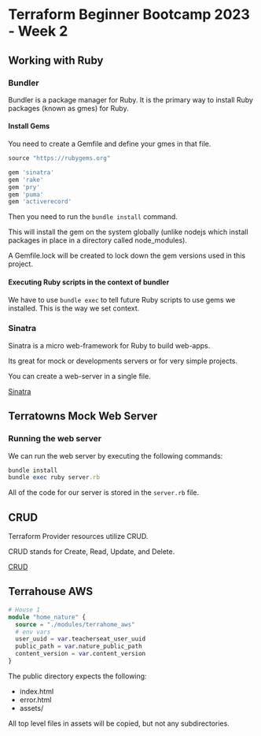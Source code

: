 # Terraform Beginner Bootcamp 2023 - Week 2

## Working with Ruby

### Bundler

Bundler is a package manager for Ruby. 
It is the primary way to install Ruby packages (known as gmes) for Ruby.

#### Install Gems

You need to create a Gemfile and define your gmes in that file.

```rb
source "https://rubygems.org"

gem 'sinatra'
gem 'rake'
gem 'pry'
gem 'puma'
gem 'activerecord'
```

Then you need to run the `bundle install` command.

This will install the gem on the system globally (unlike nodejs which install packages in place in a directory called node_modules).

A Gemfile.lock will be created to lock down the gem versions used in this project.

#### Executing Ruby scripts in the context of bundler

We have to use `bundle exec` to tell future Ruby scripts to use gems we installed. This is the way we set context.

### Sinatra

Sinatra is a micro web-framework for Ruby to build web-apps.

Its great for mock or developments servers or for very simple projects.

You can create a web-server in a single file.

[Sinatra](https://sinatrarb.com/)

## Terratowns Mock Web Server

### Running the web server

We can run the web server by executing the following commands:

```rb
bundle install
bundle exec ruby server.rb
```

All of the code for our server is stored in the `server.rb` file.

## CRUD

Terraform Provider resources utilize CRUD.

CRUD stands for Create, Read, Update, and Delete.

[CRUD](https://en.wikipedia.org/wiki/Create,_read,_update_and_delete)

## Terrahouse AWS

```tf
# House 1
module "home_nature" {
  source = "./modules/terrahome_aws"
  # env vars
  user_uuid = var.teacherseat_user_uuid
  public_path = var.nature_public_path
  content_version = var.content_version
}
```

The public directory expects the following:
- index.html
- error.html
- assets/

All top level files in assets will be copied, but not any subdirectories.